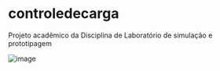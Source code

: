 # controledecarga
Projeto acadêmico da Disciplina de Laboratório de simulação e prototipagem 


![image](https://github.com/ViniciusBandeira97/controledecarga/assets/97644828/93fac845-8885-475c-91d3-9f8e73924632)
